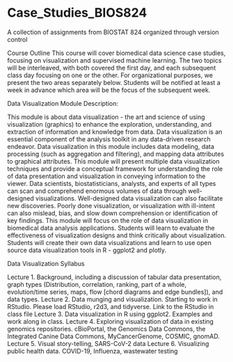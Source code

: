 # Case_Studies_BIOS824
A collection of assignments from BIOSTAT 824 organized through version control

Course Outline
This course will cover biomedical data science case studies, focusing on visualization and supervised machine learning.  The two topics will be interleaved, with both covered the first day, and each subsequent class day focusing on one or the other.  For organizational purposes, we present the two areas separately below.  Students will be notified at least a week in advance which area will be the focus of the subsequent week.

Data Visualization
Module Description:

This module is about data visualization - the art and science of using visualization (graphics) to enhance the exploration, understanding, and extraction of information and knowledge from data. Data visualization is an essential component of the analysis toolkit in any data-driven research endeavor. Data visualization in this module includes data modeling, data processing (such as aggregation and filtering), and mapping data attributes to graphical attributes. This module will present multiple data visualization techniques and provide a conceptual framework for understanding the role of data presentation and visualization in conveying information to the viewer. Data scientists, biostatisticians, analysts, and experts of all types can scan and comprehend enormous volumes of data through well-designed visualizations. Well-designed data visualization can also facilitate new discoveries. Poorly done visualization, or visualization with ill-intent can also mislead, bias, and slow down comprehension or identification of key findings. This module will focus on the role of data visualization in biomedical data analysis applications. Students will learn to evaluate the effectiveness of visualization designs and think critically about visualization. Students will create their own data visualizations and learn to use open source data visualization tools in R - ggplot2 and plotly.

Data Visualization Syllabus

Lecture 1. Background, including a discussion of tabular data presentation, graph types (Distribution, correlation, ranking, part of a whole, evolution/time series, maps, flow [chord diagrams and edge bundles]), and data types.
Lecture 2. Data munging and visualization. Starting to work in RStudio. Please load RStudio, r2d3, and tidyverse. Link to the RStudio in class file
Lecture 3. Data visualization in R using ggplot2. Examples and work along in class.
Lecture 4. Exploring visualization of data in existing genomics repositories. cBioPortal, the Genomics Data Commons, the Integrated Canine Data Commons, MyCancerGenome, COSMIC, gnomAD.
Lecture 5. Visual story-telling, SARS-CoV-2 data
Lecture 6. Visualizing public health data. COVID-19, Influenza, wastewater testing

